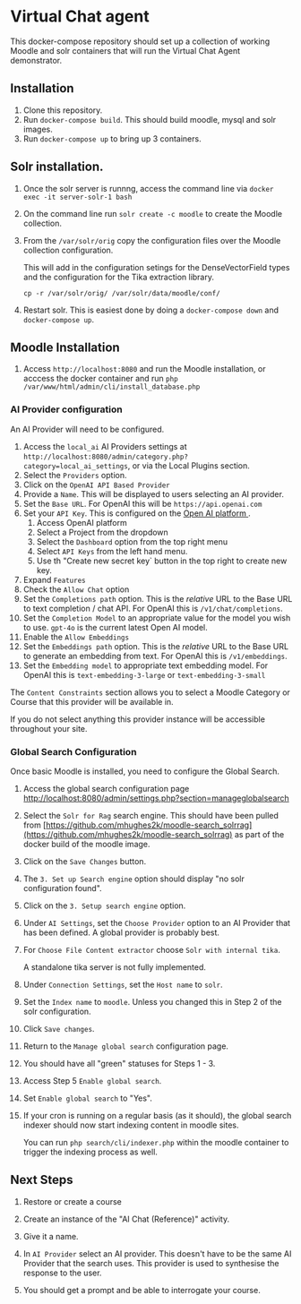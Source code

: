 # Virtual Chat agent
This docker-compose repository should set up a collection of working Moodle and solr containers that will run the Virtual Chat Agent demonstrator.

## Installation
1. Clone this repository.
2. Run `docker-compose build`. This should build moodle, mysql and solr images.
3. Run `docker-compose up` to bring up 3 containers.

## Solr installation.
1. Once the solr server is runnng, access the command line via `docker exec -it server-solr-1 bash`
2. On the command line run `solr create -c moodle` to create the Moodle collection.
3. From the `/var/solr/orig` copy the configuration files over the Moodle collection configuration. 

    This will add in the configuration setings for the DenseVectorField types and the configuration for the Tika extraction library.

    `cp -r /var/solr/orig/ /var/solr/data/moodle/conf/`
4. Restart solr. This is easiest done by doing a `docker-compose down` and `docker-compose up`.


## Moodle Installation
1. Access `http://localhost:8080` and run the Moodle installation, or acccess the docker container and run `php /var/www/html/admin/cli/install_database.php`

### AI Provider configuration
An AI Provider will need to be configured.

1. Access the `local_ai` AI Providers settings at `http://localhost:8080/admin/category.php?category=local_ai_settings`, or via the Local Plugins section.
2. Select the `Providers` option.
3. Click on the `OpenAI API Based Provider`
4. Provide a `Name`. This will be displayed to users selecting an AI provider.
5. Set the `Base URL`. For OpenAI this will be `https://api.openai.com`
6. Set your `API Key`. This is configured on the [Open AI platform ](https://platform.openai.com).
    1. Access OpenAI platform
    2. Select a Project from the dropdown
    3. Select the `Dashboard` option from the top right menu
    4. Select `API Keys` from the left hand menu.
    5. Use th "Create new secret key` button in the top right to create new key.
7. Expand `Features`
8. Check the `Allow Chat` option
9. Set the `Completions path` option. This is the *relative* URL to the Base URL to text completion / chat API. For OpenAI this is `/v1/chat/completions`.
10. Set the `Completion Model` to an appropriate value for the model you wish to use. `gpt-4o` is the current latest Open AI model.
11. Enable the `Allow Embeddings`
12. Set the `Embeddings path` option. This is the *relative* URL to the Base URL to generate an embedding from text. For OpenAI this is `/v1/embeddings`.
13. Set the `Embedding model` to appropriate text embedding model. For OpenAI this is `text-embedding-3-large` or `text-embedding-3-small`

The `Content Constraints` section allows you to select a Moodle Category or Course that this provider will be available in.

If you do not select anything this provider instance will be accessible throughout your site.

### Global Search Configuration
Once basic Moodle is installed, you need to configure the Global Search.

1. Access the global search configuration page [http://localhost:8080/admin/settings.php?section=manageglobalsearch](http://localhost:8080/admin/settings.php?section=manageglobalsearch)
2. Select the `Solr for Rag` search engine. This should have been pulled from [https://github.com/mhughes2k/moodle-search_solrrag](https://github.com/mhughes2k/moodle-search_solrrag) as part of the docker build of the moodle image.
3. Click on the `Save Changes` button.
4. The `3. Set up Search engine` option should display "no solr configuration found".
3. Click on the `3. Setup search engine` option.
4. Under `AI Settings`, set the `Choose Provider` option to an AI Provider that has been defined. A global provider is probably best.
5. For `Choose File Content extractor` choose `Solr with internal tika`. 

    A standalone tika server is not fully implemented.
6. Under `Connection Settings`, set the `Host name` to `solr`.
7. Set the `Index name` to `moodle`. Unless you changed this in Step 2 of the solr configuration.
8. Click `Save changes`.
9. Return to the `Manage global search` configuration page.
10. You should have all "green" statuses for Steps 1 - 3.
11. Access Step 5 `Enable global search`.
12. Set `Enable global search` to "Yes".
13. If your cron is running on a regular basis (as it should), the global search indexer should now start indexing content in moodle sites.
    
    You can run `php search/cli/indexer.php` within the moodle container to trigger the indexing process as well.

## Next Steps
1. Restore or create a course
2. Create an instance of the "AI Chat (Reference)" activity.
3. Give it a name.
4. In `AI Provider` select an AI provider. 
    This doesn't have to be the same AI Provider that the search uses. This provider is used to synthesise the response to the user.

5. You should get a prompt and be able to interrogate your course.